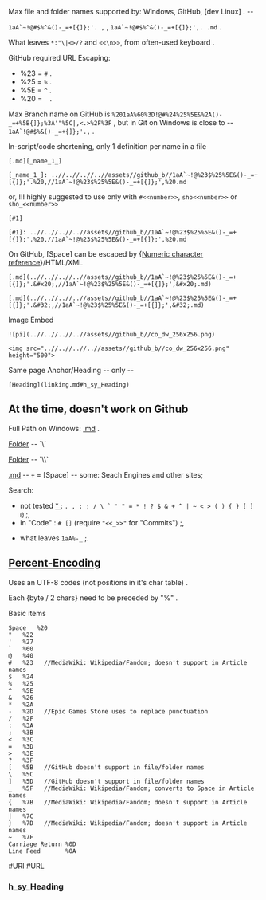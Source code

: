 
Max file and folder names supported by: Windows, GitHub, [dev Linux] . --

`` 1aA`~!@#$%^&()-_=+[{]};'. , `` , `` 1aA`~!@#$%^&()-_=+[{]};',. .md `` .

What leaves `` *:"\|<>/? `` and `<<\n>>`, from often-used keyboard .

GitHub required URL Escaping:
* %23 = `` # `` .
* %25 = `` % `` .
* %5E = `` ^ `` .
* %20 = ` ` .

Max Branch name on GitHub is `%201aA%60%3D!@#%24%25%5E&%2A()-_=+%5B{]};%3A'"%5C|,<.>%2F%3F` , but in Git on Windows is close to -- ``1aA`!@#$%&()-_=+{]};'.,`` .

In-script/code shortening, only 1 definition per name in a file
```
[.md][_name_1_]

[_name_1_]: ..//..//..//..//assets//github_b//1aA`~!@%23$%25%5E&()-_=+[{]};'.%20,//1aA`~!@%23$%25%5E&()-_=+[{]};',%20.md
```
or, !!! highly suggested to use only with `#<<number>>`, `sho<<number>>` or `sho_<<number>>`
```
[#1]

[#1]: ..//..//..//..//assets//github_b//1aA`~!@%23$%25%5E&()-_=+[{]};'.%20,//1aA`~!@%23$%25%5E&()-_=+[{]};',%20.md
```

On GitHub, [Space] can be escaped by {[Numeric character reference](https://en.wikipedia.org/wiki/Numeric_character_reference)}/HTML/XML
```
[.md](..//..//..//..//assets//github_b//1aA`~!@%23$%25%5E&()-_=+[{]};'.&#x20;,//1aA`~!@%23$%25%5E&()-_=+[{]};',&#x20;.md)

[.md](..//..//..//..//assets//github_b//1aA`~!@%23$%25%5E&()-_=+[{]};'.&#32;,//1aA`~!@%23$%25%5E&()-_=+[{]};',&#32;.md)
```

Image Embed
```
![pi](..//..//..//..//assets//github_b//co_dw_256x256.png)

<img src="..//..//..//..//assets//github_b//co_dw_256x256.png" height="500">
```

Same page Anchor/Heading -- only --
```
[Heading](linking.md#h_sy_Heading)
```


## At the time, doesn't work on Github

Full Path on Windows: [.md](C://b//assets//github_b//1aA`~!@%23$%25%5E&()-_=+[{]};'.%20,//1aA`~!@%23$%25%5E&()-_=+[{]};',%20.md) .

[Folder](..\..\..\..\assets\github_b\1aA`~!@%23$%25%5E&()-_=+[{]};'.%20,) -- `\`

[Folder](..\\..\\..\\..\\assets\\github_b\\1aA`~!@%23$%25%5E&()-_=+[{]};'.%20,) -- `\\`

[.md](..//..//..//..//assets//github_b//1aA`~!@%23$%25%5E&()-_=+[{]};'.%20,/1aA`~!@%23$%25%5E&()-_=+[{]};',+.md) -- `+` = [Space] -- some: Seach Engines and other sites;

Search:
* not tested [ * ](https://docs.github.com/en/github/searching-for-information-on-github/searching-on-github/searching-code) : `` . , : ; / \ ` ' " = * ! ? $ & + ^ | ~ < > ( ) { } [ ] @ `` ;,
* in "Code" : `` # [] `` (require `"<<_>>"` for "Commits") ;,
<!-- * in "Commits" : `` `` ;, -->
* what leaves `` 1aA%-_ `` ;.


## [Percent-Encoding](https://en.wikipedia.org/wiki/Percent-encoding)

Uses an UTF-8 codes (not positions in it's char table) .

Each {byte / 2 chars} need to be preceded by "%" .

Basic items
```
Space	%20
"	%22
'	%27
`	%60
@	%40
#	%23   //MediaWiki: Wikipedia/Fandom; doesn't support in Article names
$	%24
%	%25
^	%5E
&	%26
*	%2A
-	%2D   //Epic Games Store uses to replace punctuation
/	%2F
:	%3A
;	%3B
<	%3C
=	%3D
>	%3E
?	%3F
[	%5B   //GitHub doesn't support in file/folder names
\	%5C
]	%5D   //GitHub doesn't support in file/folder names
_	%5F   //MediaWiki: Wikipedia/Fandom; converts to Space in Article names
{	%7B   //MediaWiki: Wikipedia/Fandom; doesn't support in Article names
|	%7C
}	%7D   //MediaWiki: Wikipedia/Fandom; doesn't support in Article names
~	%7E
Carriage Return	%0D
Line Feed		%0A
```

#URI #URL


### h_sy_Heading
